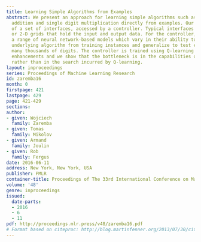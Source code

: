 ```yaml
---
title: Learning Simple Algorithms from Examples
abstract: We present an approach for learning simple algorithms such as copying, multi-digit
  addition and single digit multiplication directly from examples. Our framework consists
  of a set of interfaces, accessed by a controller. Typical interfaces are 1-D tapes
  or 2-D grids that hold the input and output data. For the controller, we explore
  a range of neural network-based models which vary in their ability to abstract the
  underlying algorithm from training instances and generalize to test examples with
  many thousands of digits. The controller is trained using Q-learning with several
  enhancements and we show that the bottleneck is in the capabilities of the controller
  rather than in the search incurred by Q-learning.
layout: inproceedings
series: Proceedings of Machine Learning Research
id: zaremba16
month: 0
firstpage: 421
lastpage: 429
page: 421-429
sections: 
author:
- given: Wojciech
  family: Zaremba
- given: Tomas
  family: Mikolov
- given: Armand
  family: Joulin
- given: Rob
  family: Fergus
date: 2016-06-11
address: New York, New York, USA
publisher: PMLR
container-title: Proceedings of The 33rd International Conference on Machine Learning
volume: '48'
genre: inproceedings
issued:
  date-parts:
  - 2016
  - 6
  - 11
pdf: http://proceedings.mlr.press/v48/zaremba16.pdf
# Format based on citeproc: http://blog.martinfenner.org/2013/07/30/citeproc-yaml-for-bibliographies/
---
```

